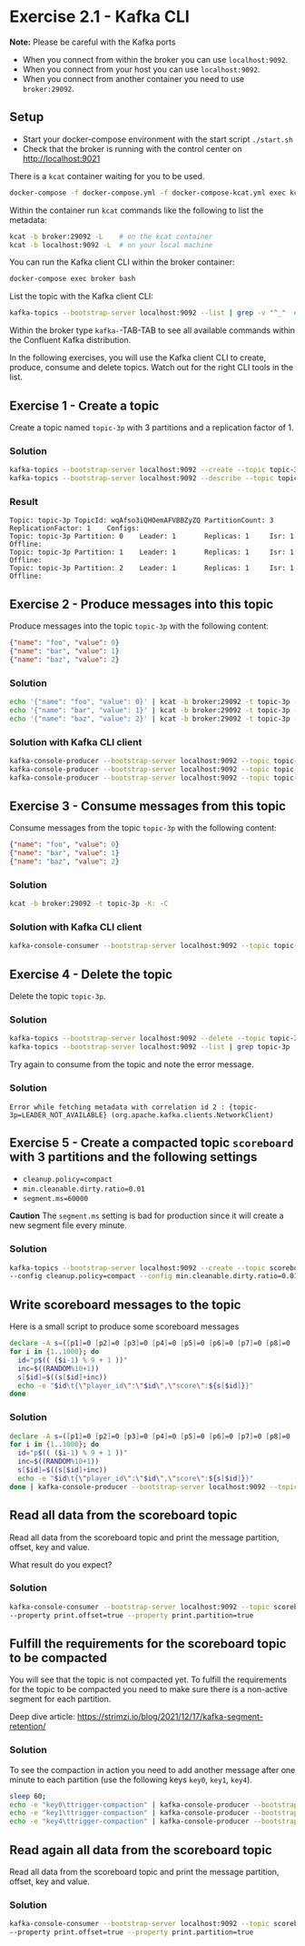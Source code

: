 # Exercise 2.1 - Kafka CLI

**Note:** Please be careful with the Kafka ports

- When you connect from within the broker you can use `localhost:9092`.
- When you connect from your host you can use `localhost:9092`.
- When you connect from another container you need to use `broker:29092`.

## Setup

- Start your docker-compose environment with the start script `./start.sh`
- Check that the broker is running with the control center on <http://localhost:9021>

There is a `kcat` container waiting for you to be used.

```bash
docker-compose -f docker-compose.yml -f docker-compose-kcat.yml exec kcat sh
```

Within the container run `kcat` commands like the following to list the metadata:

```bash
kcat -b broker:29092 -L    # on the kcat container
kcat -b localhost:9092 -L  # on your local machine
```

You can run the Kafka client CLI within the broker container:

```bash
docker-compose exec broker bash
```

List the topic with the Kafka client CLI:

```bash
kafka-topics --bootstrap-server localhost:9092 --list | grep -v "^_"  # Filter out system topics starting with `_`
```

Within the broker type `kafka-`-TAB-TAB to see all available commands within the Confluent Kafka distribution.

In the following exercises, you will use the Kafka client CLI to create, produce, consume and delete topics.
Watch out for the right CLI tools in the list.

## Exercise 1 - Create a topic

Create a topic named `topic-3p` with 3 partitions and a replication factor of 1.

### Solution

```bash
kafka-topics --bootstrap-server localhost:9092 --create --topic topic-3p --partitions 3 --replication-factor 1
kafka-topics --bootstrap-server localhost:9092 --describe --topic topic-3p
```

### Result

```log
Topic: topic-3p TopicId: wqAfso3iQHOemAFVBBZyZQ PartitionCount: 3       ReplicationFactor: 1    Configs:
Topic: topic-3p Partition: 0    Leader: 1       Replicas: 1     Isr: 1  Offline:
Topic: topic-3p Partition: 1    Leader: 1       Replicas: 1     Isr: 1  Offline:
Topic: topic-3p Partition: 2    Leader: 1       Replicas: 1     Isr: 1  Offline:
```

## Exercise 2 - Produce messages into this topic

Produce messages into the topic `topic-3p` with the following content:

```json
{"name": "foo", "value": 0}
{"name": "bar", "value": 1}
{"name": "baz", "value": 2}
```

### Solution

```bash
echo '{"name": "foo", "value": 0}' | kcat -b broker:29092 -t topic-3p -P
echo '{"name": "bar", "value": 1}' | kcat -b broker:29092 -t topic-3p -P
echo '{"name": "baz", "value": 2}' | kcat -b broker:29092 -t topic-3p -P
```

### Solution with Kafka CLI client

```bash
kafka-console-producer --bootstrap-server localhost:9092 --topic topic-3p <<< '{"name": "foo", "value": 0}'
kafka-console-producer --bootstrap-server localhost:9092 --topic topic-3p <<< '{"name": "bar", "value": 1}'
kafka-console-producer --bootstrap-server localhost:9092 --topic topic-3p <<< '{"name": "baz", "value": 2}'
```

## Exercise 3 - Consume messages from this topic

Consume messages from the topic `topic-3p` with the following content:

```json
{"name": "foo", "value": 0}
{"name": "bar", "value": 1}
{"name": "baz", "value": 2}
```

### Solution

```bash
kcat -b broker:29092 -t topic-3p -K: -C
```

### Solution with Kafka CLI client

```bash
kafka-console-consumer --bootstrap-server localhost:9092 --topic topic-3p --from-beginning
```

## Exercise 4 - Delete the topic

Delete the topic `topic-3p`.

### Solution

```bash
kafka-topics --bootstrap-server localhost:9092 --delete --topic topic-3p
kafka-topics --bootstrap-server localhost:9092 --list | grep topic-3p
```

Try again to consume from the topic and note the error message.

### Solution

```log
Error while fetching metadata with correlation id 2 : {topic-3p=LEADER_NOT_AVAILABLE} (org.apache.kafka.clients.NetworkClient)
```

## Exercise 5 - Create a compacted topic `scoreboard` with 3 partitions and the following settings

- `cleanup.policy=compact`
- `min.cleanable.dirty.ratio=0.01`
- `segment.ms=60000`

**Caution** The `segment.ms` setting is bad for production since it will create a new segment file every minute.

### Solution

```bash
kafka-topics --bootstrap-server localhost:9092 --create --topic scoreboard --partitions 3 --replication-factor 1 \
--config cleanup.policy=compact --config min.cleanable.dirty.ratio=0.01 --config segment.ms=60000 
```

## Write scoreboard messages to the topic

Here is a small script to produce some scoreboard messages

```bash
declare -A s=([p1]=0 [p2]=0 [p3]=0 [p4]=0 [p5]=0 [p6]=0 [p7]=0 [p8]=0 [p9]=0);
for i in {1..1000}; do
  id="p$(( ($i-1) % 9 + 1 ))"
  inc=$((RANDOM%10+1))
  s[$id]=$((s[$id]+inc))
  echo -e "$id\t{\"player_id\":\"$id\",\"score\":${s[$id]}}"
done
```

### Solution

```bash
declare -A s=([p1]=0 [p2]=0 [p3]=0 [p4]=0 [p5]=0 [p6]=0 [p7]=0 [p8]=0 [p9]=0);
for i in {1..1000}; do
  id="p$(( ($i-1) % 9 + 1 ))"
  inc=$((RANDOM%10+1))
  s[$id]=$((s[$id]+inc))
  echo -e "$id\t{\"player_id\":\"$id\",\"score\":${s[$id]}}"
done | kafka-console-producer --bootstrap-server localhost:9092 --topic scoreboard --property parse.key=true
```

## Read all data from the scoreboard topic

Read all data from the scoreboard topic and print the message partition, offset, key and value.

What result do you expect?

### Solution

```bash
kafka-console-consumer --bootstrap-server localhost:9092 --topic scoreboard --from-beginning --property print.key=true \
--property print.offset=true --property print.partition=true
```

## Fulfill the requirements for the scoreboard topic to be compacted

You will see that the topic is not compacted yet. To fulfill the requirements for the topic to be compacted you need to make sure there is a non-active segment for each partition.

Deep dive article: <https://strimzi.io/blog/2021/12/17/kafka-segment-retention/>

### Solution

To see the compaction in action you need to add another message after one minute to each partition (use the following keys `key0`, `key1`, `key4`).

```bash
sleep 60; 
echo -e "key0\ttrigger-compaction" | kafka-console-producer --bootstrap-server localhost:9092 --topic scoreboard --property parse.key=true
echo -e "key1\ttrigger-compaction" | kafka-console-producer --bootstrap-server localhost:9092 --topic scoreboard --property parse.key=true
echo -e "key4\ttrigger-compaction" | kafka-console-producer --bootstrap-server localhost:9092 --topic scoreboard --property parse.key=true
```

## Read again all data from the scoreboard topic

Read all data from the scoreboard topic and print the message partition, offset, key and value.

### Solution

```bash
kafka-console-consumer --bootstrap-server localhost:9092 --topic scoreboard --from-beginning --property print.key=true \
--property print.offset=true --property print.partition=true
```

